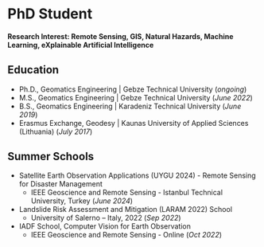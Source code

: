 # PhD Student

#### Research Interest: Remote Sensing, GIS, Natural Hazards, Machine Learning, eXplainable Artificial Intelligence

## Education
- Ph.D., Geomatics Engineering | Gebze Technical University (_ongoing_)								       		
- M.S., Geomatics Engineering	| Gebze Technical University (_June 2022_)	 			        	 
- B.S., Geomatics Engineering | Karadeniz Technical University (_June 2019_)
- Erasmus Exchange, Geodesy | Kaunas University of Applied Sciences (Lithuania) (_July 2017_)

## Summer Schools
- Satellite Earth Observation Applications (UYGU 2024) - Remote Sensing for Disaster Management
  - IEEE Geoscience and Remote Sensing - Istanbul Technical University, Turkey (_June 2024_)
- Landslide Risk Assessment and Mitigation (LARAM 2022) School
  - University of Salerno – Italy, 2022 (_Sep 2022_)
- IADF School, Computer Vision for Earth Observation
  - IEEE Geoscience and Remote Sensing - Online (_Oct 2022_)  
